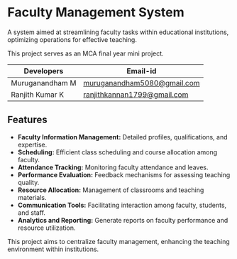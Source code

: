 # Faculty Management System

A system aimed at streamlining faculty tasks within educational institutions, optimizing operations for effective teaching.

This project serves as an MCA final year mini project.

|   Developers    |           Email-id           |
|-----------------|------------------------------|
| Muruganandham M | muruganandham5080@gmail.com  | 
| Ranjith Kumar K | ranjithkannan1799@gmail.com  |

## Features
- **Faculty Information Management:** Detailed profiles, qualifications, and expertise.
- **Scheduling:** Efficient class scheduling and course allocation among faculty.
- **Attendance Tracking:** Monitoring faculty attendance and leaves.
- **Performance Evaluation:** Feedback mechanisms for assessing teaching quality.
- **Resource Allocation:** Management of classrooms and teaching materials.
- **Communication Tools:** Facilitating interaction among faculty, students, and staff.
- **Analytics and Reporting:** Generate reports on faculty performance and resource utilization.

This project aims to centralize faculty management, enhancing the teaching environment within institutions.
